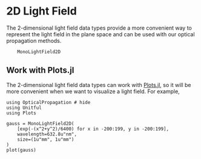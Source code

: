 # 2D Light Field

The 2-dimensional light field data types provide a more convenient way to represent the light field in the plane space and can be used with our optical propagation methods.

```@docs
    MonoLightField2D
```

## Work with Plots.jl

The 2-dimensional light field data types can work with [Plots.jl](http://docs.juliaplots.org/latest/), so it will be more convenient when we want to visualize a light field. For example,

```@example
using OpticalPropagation # hide
using Unitful
using Plots

gauss = MonoLightField2D(
    [exp(-(x^2+y^2)/6400) for x in -200:199, y in -200:199],
    wavelength=632.8u"nm",
    size=(1u"mm", 1u"mm")
)
plot(gauss)
```
